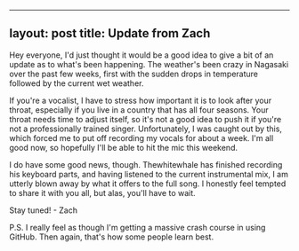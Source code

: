 
---
layout: post
title: Update from Zach
---


Hey everyone, I'd just thought it would be a good idea to give a bit of an update as to what's been happening. The weather's been crazy in Nagasaki over the past few weeks, first with the sudden drops in temperature followed by the current wet weather.

If you're a vocalist, I have to stress how important it is to look after your throat, especially if you live in a country that has all four seasons. Your throat needs time to adjust itself, so it's not a good idea to push it if you're not a professionally trained singer. Unfortunately, I was caught out by this, which forced me to put off recording my vocals for about a week. I'm all good now, so hopefully I'll be able to hit the mic this weekend.

I do have some good news, though. Thewhitewhale has finished recording his keyboard parts, and having listened to the current instrumental mix, I am utterly blown away by what it offers to the full song. I honestly feel tempted to share it with you all, but alas, you'll have to wait.

Stay tuned! - Zach

P.S. I really feel as though I'm getting a massive crash course in using GitHub. Then again, that's how some people learn best.
